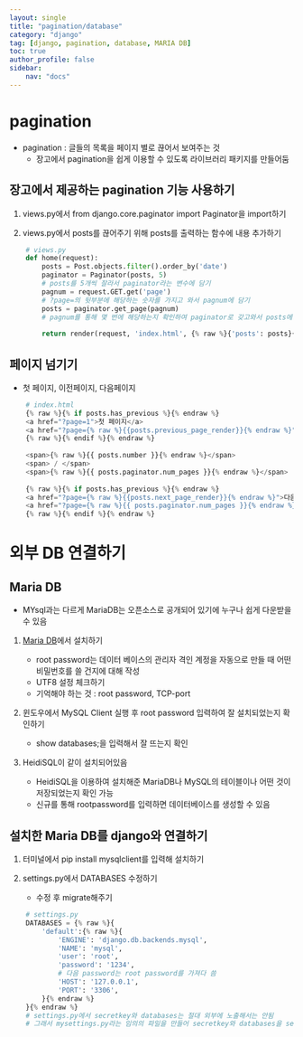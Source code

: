 ```yaml
---
layout: single
title: "pagination/database"
category: "django"
tag: [django, pagination, database, MARIA DB]
toc: true
author_profile: false
sidebar:
    nav: "docs"
---
```


# pagination  


* pagination : 글들의 목록을 페이지 별로 끊어서 보여주는 것  
    * 장고에서 pagination을 쉽게 이용할 수 있도록 라이브러리 패키지를 만들어둠  
    
## 장고에서 제공하는 pagination 기능 사용하기

1. views.py에서 from django.core.paginator import Paginator을 import하기  

2. views.py에서 posts를 끊어주기 위해 posts를 출력하는 함수에 내용 추가하기  
```python
    # views.py
    def home(request):
        posts = Post.objects.filter().order_by('date')
        paginator = Paginator(posts, 5)
        # posts를 5개씩 잘라서 paginator라는 변수에 담기
        pagnum = request.GET.get('page')
        # ?page=의 뒷부분에 해당하는 숫자를 가지고 와서 pagnum에 담기 
        posts = paginator.get_page(pagnum)
        # pagnum를 통해 몇 번에 해당하는지 확인하여 paginator로 갖고와서 posts에 담기
        
        return render(request, 'index.html', {% raw %}{'posts': posts}{% endraw %})
```  



## 페이지 넘기기  


* 첫 페이지, 이전페이지, 다음페이지
```python
    # index.html
    {% raw %}{% if posts.has_previous %}{% endraw %}
    <a href="?page=1">첫 페이지</a>
    <a href="?page={% raw %}{{posts.previous_page_render}}{% endraw %}">이전 페이지</a>
    {% raw %}{% endif %}{% endraw %}
    
    <span>{% raw %}{{ posts.number }}{% endraw %}</span>
    <span> / </span>
    <span>{% raw %}{{ posts.paginator.num_pages }}{% endraw %}</span>
    
    {% raw %}{% if posts.has_previous %}{% endraw %}
    <a href="?page={% raw %}{{posts.next_page_render}}{% endraw %}">다음 페이지</a>
    <a href="?page={% raw %}{{ posts.paginator.num_pages }}{% endraw %}">마지막 페이지</a>
    {% raw %}{% endif %}{% endraw %}
```  


# 외부 DB 연결하기


## Maria DB

* MYsql과는 다르게 MariaDB는 오픈소스로 공개되어 있기에 누구나 쉽게 다운받을 수 있음  

1. [Maria DB](https://mariadb.org/download/?t=mariadb&p=mariadb&r=10.10.0&os=Linux&cpu=x86_64&pkg=tar_gz&i=systemd)에서 설치하기
    * root password는 데이터 베이스의 관리자 격인 계정을 자동으로 만들 때 어떤 비밀번호를 쓸 건지에 대해 작성
    * UTF8 설정 체크하기
    * 기억해야 하는 것 : root password, TCP-port   
    
2. 윈도우에서 MySQL Client 실행 후 root password 입력하여 잘 설치되었는지 확인하기 
    * show databases;을 입력해서 잘 뜨는지 확인


3. HeidiSQL이 같이 설치되어있음
    * HeidiSQL을 이용하여 설치해준 MariaDB나 MySQL의 테이블이나 어떤 것이 저장되었는지 확인 가능   
    * 신규를 통해 rootpassword를 입력하면 데이터베이스를 생성할 수 있음  
    

## 설치한 Maria DB를 django와 연결하기  


1. 터미널에서 pip install mysqlclient를 입력해 설치하기  


2. settings.py에서 DATABASES 수정하기
    * 수정 후 migrate해주기
```python
    # settings.py
    DATABASES = {% raw %}{
        'default':{% raw %}{
            'ENGINE': 'django.db.backends.mysql',
            'NAME': 'mysql',
            'user': 'root',
            'password': '1234',
            # 다음 password는 root password를 가져다 씀
            'HOST': '127.0.0.1',
            'PORT': '3306',
        }{% endraw %}
    }{% endraw %}
    # settings.py에서 secretkey와 databases는 절대 외부에 노출해서는 안됨
    # 그래서 mysettings.py라는 임의의 파일을 만들어 secretkey와 databases을 settings.py에서 import를 통해 적용시킴
```   


